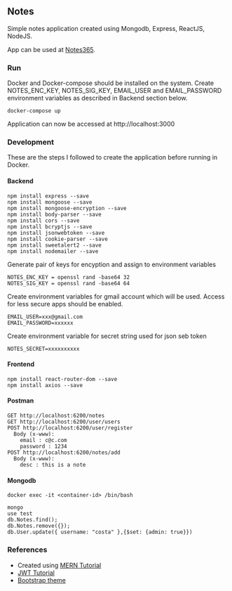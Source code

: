 ## Notes

Simple notes application created using Mongodb, Express, ReactJS, NodeJS.

App can be used at [Notes365](https://notes365.tk/).

### Run

Docker and Docker-compose should be installed on the system. Create NOTES_ENC_KEY, NOTES_SIG_KEY, EMAIL_USER and EMAIL_PASSWORD environment variables as described in Backend section below.

```console
docker-compose up
```

Application can now be accessed at http://localhost:3000

### Development

These are the steps I followed to create the application before running in Docker.

#### Backend

```console
npm install express --save
npm install mongoose --save
npm install mongoose-encryption --save
npm install body-parser --save
npm install cors --save
npm install bcryptjs --save
npm install jsonwebtoken --save
npm install cookie-parser --save
npm install sweetalert2 --save
npm install nodemailer --save
```

Generate pair of keys for encyption and assign to environment variables
```console
NOTES_ENC_KEY = openssl rand -base64 32
NOTES_SIG_KEY = openssl rand -base64 64
```

Create environment variables for gmail account which will be used. Access for less secure apps should be enabled.
```console
EMAIL_USER=xxx@gmail.com
EMAIL_PASSWORD=xxxxxx
```

Create environment variable for secret string used for json seb token
```console
NOTES_SECRET=xxxxxxxxxx
```

#### Frontend

```console
npm install react-router-dom --save
npm install axios --save
```

#### Postman

```console
GET http://localhost:6200/notes
GET http://localhost:6200/user/users
POST http://localhost:6200/user/register
  Body (x-www):
    email : c@c.com
    password : 1234
POST http://localhost:6200/notes/add
  Body (x-www):
    desc : this is a note
```

#### Mongodb

```console
docker exec -it <container-id> /bin/bash
```
```console
mongo
use test
db.Notes.find();
db.Notes.remove({});
db.User.update({ username: "costa" },{$set: {admin: true}})
```

### References

- Created using [MERN Tutorial](https://medium.com/codebase/series-mern-from-scratch-to-a-robust-solution-1af15204e281)
- [JWT Tutorial](https://medium.com/@faizanv/authentication-for-your-react-and-express-application-w-json-web-tokens-923515826e0#4010)
- [Bootstrap theme](https://bootswatch.com/3/cerulean)
